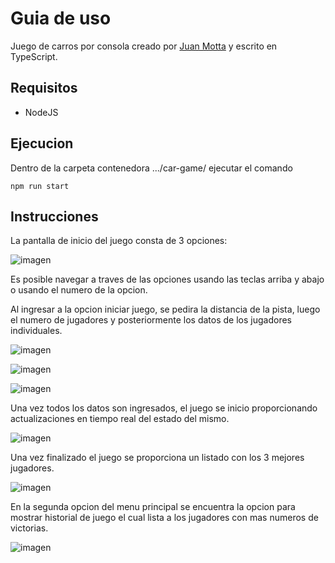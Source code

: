 # Guia de uso

Juego de carros por consola creado por [Juan Motta](https://github.com/Juan-Motta) y escrito en TypeScript.

## Requisitos

* NodeJS

## Ejecucion

Dentro de la carpeta contenedora .../car-game/ ejecutar el comando
```
npm run start
```

## Instrucciones

La pantalla de inicio del juego consta de 3 opciones:

![imagen](https://user-images.githubusercontent.com/78517969/128608576-067a5e8e-d22b-40dc-8b69-f88daac5c413.png)

Es posible navegar a traves de las opciones usando las teclas arriba y abajo o usando el numero de la opcion.

Al ingresar a la opcion iniciar juego, se pedira la distancia de la pista, luego el numero de jugadores y posteriormente los datos de los jugadores individuales.

![imagen](https://user-images.githubusercontent.com/78517969/128608622-dfdd80e7-2eb3-439c-9876-ccf3a307f002.png)

![imagen](https://user-images.githubusercontent.com/78517969/128608630-d5875901-eccc-49c7-9a0a-7f65aeb01f32.png)

![imagen](https://user-images.githubusercontent.com/78517969/128608637-a86eca09-2e6d-47b7-adf7-c4157dc20d1a.png)

Una vez todos los datos son ingresados, el juego se inicio proporcionando actualizaciones en tiempo real del estado del mismo.

![imagen](https://user-images.githubusercontent.com/78517969/128610304-d80292ff-11a9-4271-ad9d-0ae972603f41.png)

Una vez finalizado el juego se proporciona un listado con los 3 mejores jugadores.

![imagen](https://user-images.githubusercontent.com/78517969/128610325-81f1651b-62d5-46b7-9177-c913aea31d54.png)

En la segunda opcion del menu principal se encuentra la opcion para mostrar historial de juego el cual lista a los jugadores con mas numeros de victorias.

![imagen](https://user-images.githubusercontent.com/78517969/128610398-51af619a-c2d3-4538-98bd-23ddb971be4b.png)













